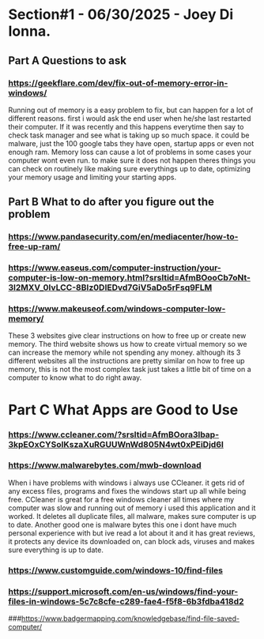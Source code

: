 # Section#1 - 06/30/2025 -  Joey Di Ionna.

## Part A Questions to ask 

### https://geekflare.com/dev/fix-out-of-memory-error-in-windows/

Running out of memory is a easy problem to fix, but can happen for a lot of different reasons. first i would ask the end user when he/she last restarted their computer. If it was recently and this happens everytime then say to check task manager and see what is taking up so much space. it could be malware, just the 100 google tabs they have open, startup apps or even not enough ram. Memory loss can cause a lot of problems in some cases your computer wont even run. to make sure it does not happen theres things you can check on routinely like making sure everythings up to date, optimizing your memory usage and limiting your starting apps.

## Part B What to do after you figure out the problem 

### https://www.pandasecurity.com/en/mediacenter/how-to-free-up-ram/
### https://www.easeus.com/computer-instruction/your-computer-is-low-on-memory.html?srsltid=AfmBOooCb7oNt-3l2MXV_0IvLCC-8BIz0DIEDvd7GiV5aDo5rFsq9FLM
### https://www.makeuseof.com/windows-computer-low-memory/

These 3 websites give clear instructions on how to free up or create new memory. The third website shows us how to create virtual memory so we can increase the memory while not spending any money. although its 3 different websites all the instructions are pretty similar on how to free up memory, this is not the most complex task just takes a little bit of time on a computer to know what to do right away.

# Part C What Apps are Good to Use

### https://www.ccleaner.com/?srsltid=AfmBOora3lbap-3kpEOxCYSoIKszaXuRGUUWnWd805N4wt0xPEiDjd6I
### https://www.malwarebytes.com/mwb-download

When i have problems with windows i always use CCleaner. it gets rid of any excess files, programs and fixes the windows start up all while being free. CCleaner is great for a free windows cleaner all times where my computer was slow and running out of memory i used this application and it worked. It deletes all duplicate files, all malware, makes sure computer is up to date. Another good one is malware bytes this one i dont have much personal experience with but ive read a lot about it and it has great reviews, it protects any device its downloaded on, can block ads, viruses and makes sure everything is up to date.



### https://www.customguide.com/windows-10/find-files
### https://support.microsoft.com/en-us/windows/find-your-files-in-windows-5c7c8cfe-c289-fae4-f5f8-6b3fdba418d2 
###https://www.badgermapping.com/knowledgebase/find-file-saved-computer/

